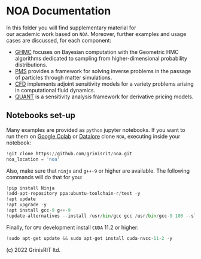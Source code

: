 # NOA Documentation

In this folder you will find supplementary material for  
our academic work based on `NOA`. Moreover, further examples
and usage cases are discussed, for each component:

* [GHMC](ghmc/README.md) focuses on Bayesian computation
  with the Geometric HMC algorithms dedicated to sampling
  from higher-dimensional probability distributions.
* [PMS](pms/README.md) provides a framework for solving inverse problems
  in the passage of particles through matter simulations.
* [CFD](cfd/README.md) implements adjoint sensitivity models for a variety
  problems arising in computational fluid dynamics.
* [QUANT](quant/README.md) is a sensitivity analysis framework for derivative
  pricing models.

## Notebooks set-up

Many examples are provided as `python` jupyter notebooks. 
If you want to run them on
[Google Colab](https://colab.research.google.com/notebooks/welcome.ipynb)
or [Datalore](https://datalore.jetbrains.com/notebooks)
clone `NOA`,  executing inside your notebook:

```python
!git clone https://github.com/grinisrit/noa.git
noa_location = 'noa'
```

Also, make sure that `ninja` and `g++-9` or higher are available. The following commands will do that for you:
```python
!pip install Ninja
!add-apt-repository ppa:ubuntu-toolchain-r/test -y
!apt update
!apt upgrade -y
!apt install gcc-9 g++-9
!update-alternatives --install /usr/bin/gcc gcc /usr/bin/gcc-9 100 --slave /usr/bin/g++ g++ /usr/bin/g++-9
```

Finally, for `GPU` development install `CUDA` 11.2 or higher: 
```python
!sudo apt-get update && sudo apt-get install cuda-nvcc-11-2 -y
```
(c) 2022 GrinisRIT ltd. 